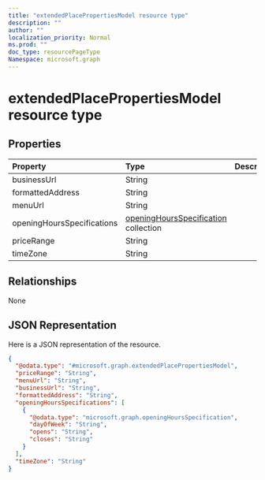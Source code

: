 ```yaml
---
title: "extendedPlacePropertiesModel resource type"
description: ""
author: ""
localization_priority: Normal
ms.prod: ""
doc_type: resourcePageType
Namespace: microsoft.graph
---
```



# extendedPlacePropertiesModel resource type



## Properties
|Property|Type|Description|
|:---|:---|:---|
|businessUrl|String||
|formattedAddress|String||
|menuUrl|String||
|openingHoursSpecifications|[openingHoursSpecification](../resources/openingHoursSpecification.md) collection||
|priceRange|String||
|timeZone|String||

## Relationships
None

## JSON Representation
Here is a JSON representation of the resource.
<!-- {
  "blockType": "resource",
  "@odata.type": "microsoft.graph.extendedPlacePropertiesModel"
}
-->
``` json
{
  "@odata.type": "#microsoft.graph.extendedPlacePropertiesModel",
  "priceRange": "String",
  "menuUrl": "String",
  "businessUrl": "String",
  "formattedAddress": "String",
  "openingHoursSpecifications": [
    {
      "@odata.type": "microsoft.graph.openingHoursSpecification",
      "dayOfWeek": "String",
      "opens": "String",
      "closes": "String"
    }
  ],
  "timeZone": "String"
}
```

